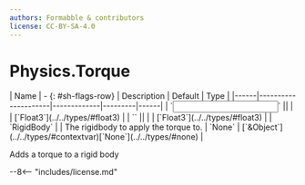```yaml
---
authors: Formabble & contributors
license: CC-BY-SA-4.0
---
```



# Physics.Torque

<div class="sh-parameters" markdown="1">
| Name | - {: #sh-flags-row} | Description | Default | Type |
|------|---------------------|-------------|---------|------|
| `<input>` || | | [`Float3`](../../types/#float3) |
| `<output>` || | | [`Float3`](../../types/#float3) |
| `RigidBody` |  | The rigidbody to apply the torque to. | `None` | [`&Object`](../../types/#contextvar)[`None`](../../types/#none) |

</div>

Adds a torque to a rigid body

--8<-- "includes/license.md"


